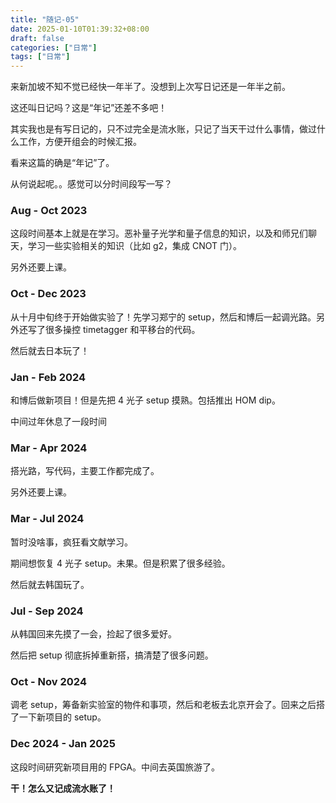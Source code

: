 ```yaml
---
title: "随记-05"
date: 2025-01-10T01:39:32+08:00
draft: false
categories: ["日常"]
tags: ["日常"]
---
```


来新加坡不知不觉已经快一年半了。没想到上次写日记还是一年半之前。

这还叫日记吗？这是“年记”还差不多吧！

其实我也是有写日记的，只不过完全是流水账，只记了当天干过什么事情，做过什么工作，方便开组会的时候汇报。

看来这篇的确是“年记”了。

从何说起呢。。感觉可以分时间段写一写？

### Aug - Oct 2023

这段时间基本上就是在学习。恶补量子光学和量子信息的知识，以及和师兄们聊天，学习一些实验相关的知识（比如 g2，集成 CNOT 门）。

另外还要上课。

### Oct - Dec 2023 

从十月中旬终于开始做实验了！先学习郑宁的 setup，然后和博后一起调光路。另外还写了很多操控 timetagger 和平移台的代码。

然后就去日本玩了！

### Jan - Feb 2024

和博后做新项目！但是先把 4 光子 setup 摸熟。包括推出 HOM dip。

中间过年休息了一段时间

### Mar - Apr 2024

搭光路，写代码，主要工作都完成了。

另外还要上课。

### Mar - Jul 2024

暂时没啥事，疯狂看文献学习。

期间想恢复 4 光子 setup。未果。但是积累了很多经验。

然后就去韩国玩了。

### Jul - Sep 2024

从韩国回来先摸了一会，捡起了很多爱好。

然后把 setup 彻底拆掉重新搭，搞清楚了很多问题。

### Oct - Nov 2024

调老 setup，筹备新实验室的物件和事项，然后和老板去北京开会了。回来之后搭了一下新项目的 setup。

### Dec 2024 - Jan 2025

这段时间研究新项目用的 FPGA。中间去英国旅游了。

**干！怎么又记成流水账了！**